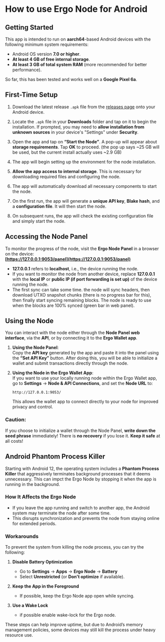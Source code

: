 # How to use Ergo Node for Android

## Getting Started

This app is intended to run on **aarch64**-based Android devices with the following minimum system requirements:
- Android OS version **7.0 or higher**.
- **At least 4 GB of free internal storage**.
- **At least 3 GB of total system RAM** (more recommended for better performance).

So far, this has been tested and works well on a **Google Pixel 6a**.

## First-Time Setup

1. Download the latest release `.apk` file from the [releases page](https://github.com/rustinmyeye/ErgoNodeAndroid/releases) onto your Android device.

2. Locate the `.apk` file in your **Downloads** folder and tap on it to begin the installation. If prompted, you may need to **allow installation from unknown sources** in your device's "Settings" under **Security**.

3. Open the app and tap on **“Start the Node”**. A pop-up will appear about **storage requirements**. Tap **OK** to proceed. (the pop up says ~25 GB will be used, but the current install actually uses ~2.9 GB)

4. The app will begin setting up the environment for the node installation.

5. **Allow the app access to internal storage**. This is necessary for downloading required files and configuring the node.

6. The app will automatically download all necessary components to start the node.

7. On the first run, the app will generate a **unique API key**, **Blake hash**, and a **configuration file**. It will then start the node.

8. On subsequent runs, the app will check the existing configuration file and simply start the node.

## Accessing the Node Panel

To monitor the progress of the node, visit the **Ergo Node Panel** in a browser on the device:  
**[https://127.0.0.1:9053/panel](https://127.0.0.1:9053/panel)**

- **127.0.0.1** refers to **localhost**, i.e., the device running the node.
- If you want to monitor the node from another device, replace **127.0.0.1** with the **local IP** or **public IP (if port forwarding is set up)** of the device running the node.
- The first sync can take some time. the node will sync headers, then download UTXO snapshot chunks (there is no progress bar for this), then finally start syncing remaining blocks. The node is ready to use when the blocks are 100% synced (green bar in web panel).

## Using the Node  

You can interact with the node either through the **Node Panel web interface**, via the **API**, or by connecting it to the **Ergo Wallet app**.  

1. **Using the Node Panel**:  
   Copy the **API key** generated by the app and paste it into the panel using the **“Set API Key”** button. After doing this, you will be able to initialize a wallet and submit transactions directly through the node.  

2. **Using the Node in the Ergo Wallet App**:  
   If you want to use your locally running node within the Ergo Wallet app, go to **Settings** → **Node & API Connections**, and set the **Node URL** to:  
   ```
   http://127.0.0.1:9053/
   ```
   This allows the wallet app to connect directly to your node for improved privacy and control.  

### **Caution**:  
If you choose to initialize a wallet through the Node Panel, **write down the seed phrase** immediately! There is **no recovery** if you lose it. **Keep it safe** at all costs!  

## Android Phantom Process Killer  

Starting with Android 12, the operating system includes a **Phantom Process Killer** that aggressively terminates background processes that it deems unnecessary. This can impct the Ergo Node by stopping it when the app is running in the background.  

### **How It Affects the Ergo Node**  
- If you leave the app running and switch to another app, the Android system may terminate the node after some time.  
- This disrupts synchronization and prevents the node from staying online for extended periods.  

### **Workarounds**  
To prevent the system from killing the node process, you can try the following:  

1. **Disable Battery Optimization**  
   - Go to **Settings** → **Apps** → **Ergo Node** → **Battery**  
   - Select **Unrestricted** (or **Don't optimize** if available).  

2. **Keep the App in the Foreground**  
   - If possible, keep the Ergo Node app open while syncing.  

3. **Use a Wake Lock**  
   - if possible enable wake-lock for the Ergo node.

These steps can help improve uptime, but due to Android’s memory management policies, some devices may still kill the process under heavy resource use.  


